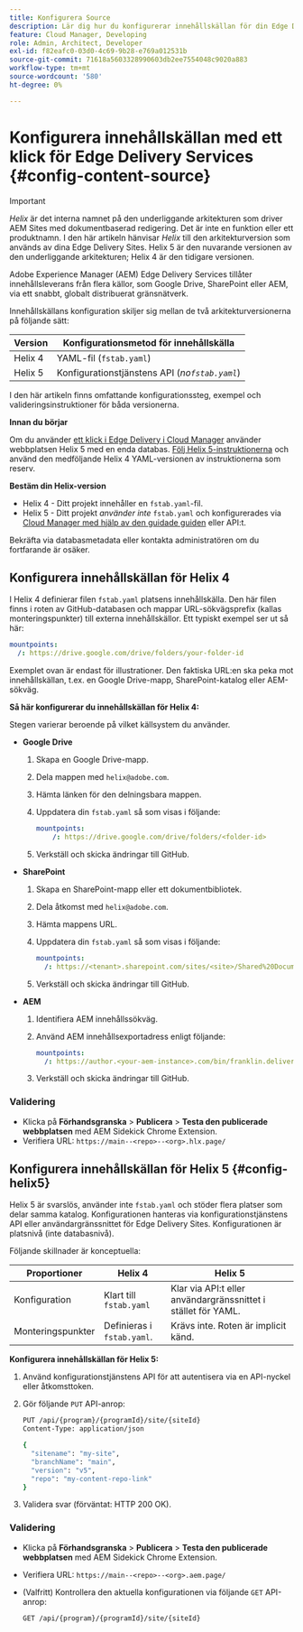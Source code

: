 ```yaml
---
title: Konfigurera Source
description: Lär dig hur du konfigurerar innehållskällan för din Edge Delivery-webbplats. Använd fstab.yaml med Helix 4-arkitekturen eller använd guiden i Cloud Manager (eller API:t för konfigurationstjänsten) med Helix 5-arkitekturen.
feature: Cloud Manager, Developing
role: Admin, Architect, Developer
exl-id: f82eafc0-03d0-4c69-9b28-e769a012531b
source-git-commit: 71618a5603328990603db2ee7554048c9020a883
workflow-type: tm+mt
source-wordcount: '580'
ht-degree: 0%

---
```


# Konfigurera innehållskällan med ett klick för Edge Delivery Services {#config-content-source}

>[!IMPORTANT]
>
>*Helix* är det interna namnet på den underliggande arkitekturen som driver AEM Sites med dokumentbaserad redigering. Det är inte en funktion eller ett produktnamn. I den här artikeln hänvisar *Helix* till den arkitekturversion som används av dina Edge Delivery Sites. Helix 5 är den nuvarande versionen av den underliggande arkitekturen; Helix 4 är den tidigare versionen.

Adobe Experience Manager (AEM) Edge Delivery Services tillåter innehållsleverans från flera källor, som Google Drive, SharePoint eller AEM, via ett snabbt, globalt distribuerat gränsnätverk.

Innehållskällans konfiguration skiljer sig mellan de två arkitekturversionerna på följande sätt:

| Version | Konfigurationsmetod för innehållskälla |
| --- | --- |
| Helix 4 | YAML-fil (`fstab.yaml`) |
| Helix 5 | Konfigurationstjänstens API (*no`fstab.yaml`*) |

I den här artikeln finns omfattande konfigurationssteg, exempel och valideringsinstruktioner för båda versionerna.

**Innan du börjar**

Om du använder [ett klick i Edge Delivery i Cloud Manager](/help/implementing/cloud-manager/edge-delivery/create-edge-delivery-site.md##one-click-edge-delivery-site) använder webbplatsen Helix 5 med en enda databas. [Följ Helix 5-instruktionerna](#config-helix5) och använd den medföljande Helix 4 YAML-versionen av instruktionerna som reserv.

**Bestäm din Helix-version**

* Helix 4 - Ditt projekt innehåller en `fstab.yaml`-fil.
* Helix 5 - Ditt projekt *använder inte* `fstab.yaml` och konfigurerades via [Cloud Manager med hjälp av den guidade guiden](/help/implementing/cloud-manager/edge-delivery/add-edge-delivery-site.md) eller API:t.

Bekräfta via databasmetadata eller kontakta administratören om du fortfarande är osäker.

## Konfigurera innehållskällan för Helix 4

I Helix 4 definierar filen `fstab.yaml` platsens innehållskälla. Den här filen finns i roten av GitHub-databasen och mappar URL-sökvägsprefix (kallas monteringspunkter) till externa innehållskällor. Ett typiskt exempel ser ut så här:

```yaml
mountpoints:
  /: https://drive.google.com/drive/folders/your-folder-id
```

Exemplet ovan är endast för illustrationer. Den faktiska URL:en ska peka mot innehållskällan, t.ex. en Google Drive-mapp, SharePoint-katalog eller AEM-sökväg.

**Så här konfigurerar du innehållskällan för Helix 4:**

Stegen varierar beroende på vilket källsystem du använder.

* **Google Drive**

   1. Skapa en Google Drive-mapp.
   1. Dela mappen med `helix@adobe.com`.
   1. Hämta länken för den delningsbara mappen.
   1. Uppdatera din `fstab.yaml` så som visas i följande:

      ```yaml
      mountpoints: 
          /: https://drive.google.com/drive/folders/<folder-id>
      ```

   1. Verkställ och skicka ändringar till GitHub.

* **SharePoint**

   1. Skapa en SharePoint-mapp eller ett dokumentbibliotek.
   1. Dela åtkomst med `helix@adobe.com`.
   1. Hämta mappens URL.
   1. Uppdatera din `fstab.yaml` så som visas i följande:

      ```yaml
      mountpoints:
        /: https://<tenant>.sharepoint.com/sites/<site>/Shared%20Documents/<folder>
      ```

   1. Verkställ och skicka ändringar till GitHub.

* **AEM**

   1. Identifiera AEM innehållssökväg.
   1. Använd AEM innehållsexportadress enligt följande:

      ```yaml
      mountpoints:
        /: https://author.<your-aem-instance>.com/bin/franklin.delivery/<org>/<repo>/main
      ```

   1. Verkställ och skicka ändringar till GitHub.

### Validering

* Klicka på **Förhandsgranska** > **Publicera** > **Testa den publicerade webbplatsen** med AEM Sidekick Chrome Extension.
* Verifiera URL: `https://main--<repo>--<org>.hlx.page/`

## Konfigurera innehållskällan för Helix 5 {#config-helix5}

Helix 5 är svarslös, använder inte `fstab.yaml` och stöder flera platser som delar samma katalog. Konfigurationen hanteras via konfigurationstjänstens API eller användargränssnittet för Edge Delivery Sites. Konfigurationen är platsnivå (inte databasnivå).

Följande skillnader är konceptuella:

| Proportioner | Helix 4 | Helix 5 |
| --- | --- | --- |
| Konfiguration | Klart till `fstab.yaml` | Klar via API:t eller användargränssnittet i stället för YAML. |
| Monteringspunkter | Definieras i `fstab.yaml`. | Krävs inte. Roten är implicit känd. |

**Konfigurera innehållskällan för Helix 5:**

1. Använd konfigurationstjänstens API för att autentisera via en API-nyckel eller åtkomsttoken.
1. Gör följande `PUT` API-anrop:

   ```bash {.line-numbering}
   PUT /api/{program}/{programId}/site/{siteId}
   Content-Type: application/json
   
   {
     "sitename": "my-site",
     "branchName": "main",
     "version": "v5",
     "repo": "my-content-repo-link"
   }
   ```

1. Validera svar (förväntat: HTTP 200 OK).

### Validering

* Klicka på **Förhandsgranska** > **Publicera** > **Testa den publicerade webbplatsen** med AEM Sidekick Chrome Extension.
* Verifiera URL: `https://main--<repo>--<org>.aem.page/`
* (Valfritt) Kontrollera den aktuella konfigurationen via följande `GET` API-anrop:

  ```bash
  GET /api/{program}/{programId}/site/{siteId}
  ```
